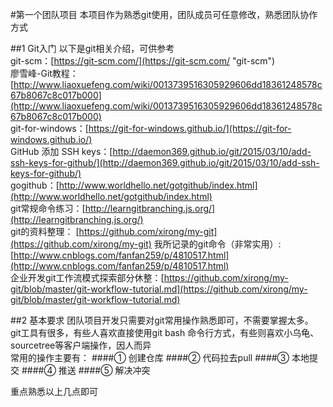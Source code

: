#第一个团队项目
本项目作为熟悉git使用，团队成员可任意修改，熟悉团队协作方式

##1 Git入门
以下是git相关介绍，可供参考   
git-scm：[https://git-scm.com/](https://git-scm.com/ "git-scm")  
廖雪峰-Git教程：[http://www.liaoxuefeng.com/wiki/0013739516305929606dd18361248578c67b8067c8c017b000](http://www.liaoxuefeng.com/wiki/0013739516305929606dd18361248578c67b8067c8c017b000)    
git-for-windows：[https://git-for-windows.github.io/](https://git-for-windows.github.io/)  
GitHub 添加 SSH keys：[http://daemon369.github.io/git/2015/03/10/add-ssh-keys-for-github/](http://daemon369.github.io/git/2015/03/10/add-ssh-keys-for-github/)  
gogithub：[http://www.worldhello.net/gotgithub/index.html](http://www.worldhello.net/gotgithub/index.html)  
git常规命令练习：[http://learngitbranching.js.org/](http://learngitbranching.js.org/)  
git的资料整理： [https://github.com/xirong/my-git](https://github.com/xirong/my-git)
我所记录的git命令（非常实用）: [http://www.cnblogs.com/fanfan259/p/4810517.html](http://www.cnblogs.com/fanfan259/p/4810517.html)  
企业开发git工作流模式探索部分休整：[https://github.com/xirong/my-git/blob/master/git-workflow-tutorial.md](https://github.com/xirong/my-git/blob/master/git-workflow-tutorial.md)  

##2 基本要求
团队项目开发只需要对git常用操作熟悉即可，不需要掌握太多。  
git工具有很多，有些人喜欢直接使用git bash 命令行方式，有些则喜欢小乌龟、sourcetree等客户端操作，因人而异  
常用的操作主要有：
####① 创建仓库
####② 代码拉去pull
####③ 本地提交
####④ 推送
####⑤ 解决冲突

重点熟悉以上几点即可